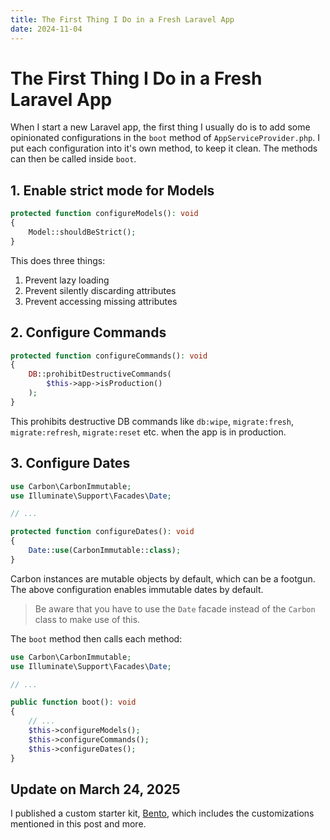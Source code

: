 ```yaml
---
title: The First Thing I Do in a Fresh Laravel App
date: 2024-11-04
---
```


# The First Thing I Do in a Fresh Laravel App

When I start a new Laravel app, the first thing I usually do is to add some opinionated configurations in the `boot` method of `AppServiceProvider.php`. I put each configuration into it's own method, to keep it clean. The methods can then be called inside `boot`.

## 1. Enable strict mode for Models

```php
protected function configureModels(): void
{
    Model::shouldBeStrict();
}
```

This does three things:

1. Prevent lazy loading
2. Prevent silently discarding attributes
3. Prevent accessing missing attributes

## 2. Configure Commands

```php
protected function configureCommands(): void
{
    DB::prohibitDestructiveCommands(
        $this->app->isProduction()
    );
}
```

This prohibits destructive DB commands like `db:wipe`, `migrate:fresh`, `migrate:refresh`, `migrate:reset` etc. when the app is in production.

## 3. Configure Dates

```php
use Carbon\CarbonImmutable;
use Illuminate\Support\Facades\Date;

// ...

protected function configureDates(): void
{
    Date::use(CarbonImmutable::class);
}
```

Carbon instances are mutable objects by default, which can be a footgun. The above configuration enables immutable dates by default.

> Be aware that you have to use the `Date` facade instead of the `Carbon` class to make use of this.

The `boot` method then calls each method:

```php
use Carbon\CarbonImmutable;
use Illuminate\Support\Facades\Date;

// ...

public function boot(): void
{
    // ...
    $this->configureModels();
    $this->configureCommands();
    $this->configureDates();
}
```

## Update on March 24, 2025

I published a custom starter kit, [Bento](https://github.com/jatnnik/bento), which includes the customizations mentioned in this post and more.
